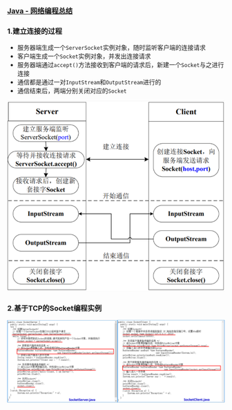 ### [Java - 网络编程总结](https://www.jianshu.com/p/ae5e1cee5b04)

### 1.建立连接的过程

- 服务器端生成一个`ServerSocket`实例对象，随时监听客户端的连接请求
- 客户端生成一个`Socket`实例对象，并发出连接请求
- 服务器端通过`accept()`方法接收到客户端的请求后，新建一个`Socket`与之进行连接
- 通信都是通过一对`InputStream`和`OutputStream`进行的
- 通信结束后，两端分别关闭对应的`Socket`

![基于TCP的Java Socket连接过程](../_images/image-20200129162148343.png)

### 2.基于TCP的Socket编程实例

![](../_images/image-20200129162253146.png)